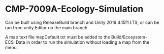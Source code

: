 # CMP-7009A-Ecology-Simulation

Can be built using ReleaseBuild branch and Unity 2019.4.15f1 LTS, or can be ran from unity Editor on the main branch.

A map text file mapDefault.txt must be added to the Build/Ecosystem-ECS_Data in order to run the simulation without loading a map from the menu.
